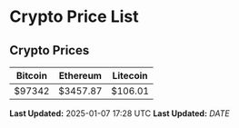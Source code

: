 # Crypto Price List

## Crypto Prices
| Bitcoin | Ethereum | Litecoin |
| ------- | -------- | -------- |
| $97342 | $3457.87 | $106.01 |
**Last Updated:** 2025-01-07 17:28 UTC
**Last Updated:** $DATE$
